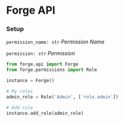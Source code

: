 # Forge API

### Setup

```permission_name: str``` *Permission Name*

```permission: str``` *Permission*

```python
from forge.api import Forge
from forge.permissions import Role

instance = Forge()

# My roles
admin_role = Role('Admin', ['role.admin'])

# Add role
instance.add_role(admin_role)

```

